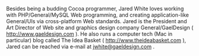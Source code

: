 Besides being a budding Cocoa programmer, Jared White loves working with PHP/General/MySQL Web programming, and creating application-like General/UIs via cross-platform Web standards. Jared is the President and Art Director of Web site and graphics design company General/GaelDesign ( http://www.gaeldesign.com ). He also runs a computer tech (Mac in particular) blog called The Idea Basket ( http://www.theideabasket.com ), Jared can be reached via e-mail at jwhite@gaeldesign.com .